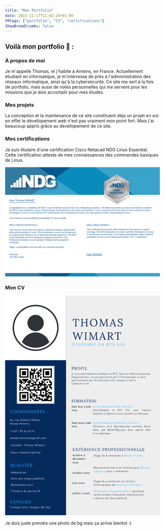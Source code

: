 ```yaml
---
title: "Mon Portfolio"
date: 2022-11-17T11:02:24+01:00
FRtags: ["portfolio", "CV", "certifications"]
ShowBreadCrumbs: false
---
```


## Voilà mon portfolio 📑 :  ##


### À propos de moi ###

Je m'appelle Thomas, et j'habite à Amiens, en France. Actuellement étudiant en informatique, je m'intérresse de près à l'admninistration des réseaux informatique, ainsi qu'à la cybersécurité. 
Ce site me sert à la fois de portfolio, mais aussi de notes personnelles qui me servent pour les missions que je dois accomplir pour mes études.

### Mes projets ###

La conception et la maintenance de ce site constituent déja un projet en soi: en effet le dévellopement web n'est pas vraiment mon point fort. Mais j'ai beaucoup appris grâce au devellopement de ce site.

### Mes certifications ###

Je suis titulaire d'une certification Cisco Netacad NDG Linux Essential. Cette certification atteste de mes connaissances des commandes basiques de Linux.

![certif linux](/french/certif-linux.png)

### Mon CV ###

![cv](/french/cv.png)

Je dois juste prendre une photo de bg mais ça arrive bientot :)